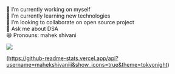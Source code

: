 
 🔭 I’m currently working on myself <br>
 🌱 I’m currently learning new technologies<br> 
 👯 I’m looking to collaborate on open source project<br> 
 💬 Ask me about DSA<br>
 😄 Pronouns: mahek shivani <br>
 

<picture>
    <source media="(prefers-color-scheme: dark)" srcset="https://streak-stats.demolab.com?user=mahekshivaniii&theme=dark" />
    <img src="https://streak-stats.demolab.com?user=mahekshivaniii&theme=default" />
</picture>
<br>

(https://github-readme-stats.vercel.app/api?username=mahekshivaniii&show_icons=true&theme=tokyonight)
